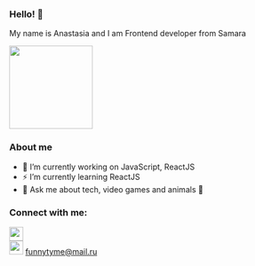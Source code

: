 ### Hello! 👋

<div>
     <p>My name is Anastasia and I am Frontend developer from Samara</p>
     <img src="https://i.pinimg.com/originals/9e/ce/a1/9ecea162adb39aa8f720485abba466f6.gif" width="150"/>
</div>

### About me

- 🔭 I’m currently working on JavaScript, ReactJS
- ⚡ I’m currently learning ReactJS
- 💬 Ask me about tech, video games and animals 🐯

### Connect with me:
<a href="https://t.me/jozsif" target="blank"><img src="https://upload.wikimedia.org/wikipedia/commons/thumb/8/82/Telegram_logo.svg/2048px-Telegram_logo.svg.png" width="25"/></a>
</br>
<img src="https://svgsilh.com/svg/504778.svg" width="25"/> 
<a target="blank"> funnytyme@mail.ru</a>

